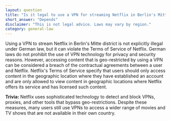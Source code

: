 ```yaml
---
layout: question
title: "Is it legal to use a VPN for streaming Netflix in Berlin's Mitte district?"
short_answer: "Depends"
disclaimer: "This is not legal advice. Laws may vary by region."
category: general-law
---
```

Using a VPN to stream Netflix in Berlin's Mitte district is not explicitly illegal under German law, but it can violate the Terms of Service of Netflix. German laws do not prohibit the use of VPN technology for privacy and security reasons. However, accessing content that is geo-restricted by using a VPN can be considered a breach of the contractual agreements between a user and Netflix. Netflix's Terms of Service specify that users should only access content in the geographic location where they have established an account and are only allowed to view content in geographic locations where Netflix offers its service and has licensed such content.

**Trivia:** Netflix uses sophisticated technology to detect and block VPNs, proxies, and other tools that bypass geo-restrictions. Despite these measures, many users still use VPNs to access a wider range of movies and TV shows that are not available in their own country.
